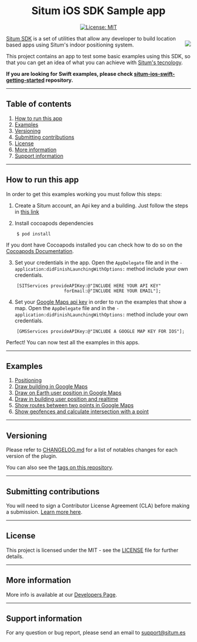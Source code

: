 <div style="text-align:center">

# Situm iOS SDK Sample app
[![License: MIT](https://img.shields.io/badge/License-MIT-blue.svg)](https://opensource.org/licenses/MIT)

</div>
<div style="float:right; margin-left: 1rem;">

[![](https://situm.com/wp-content/themes/situm/img/logo-situm.svg)](https://www.situm.es)
</div>

[Situm SDK](https://situm.com/docs/01-introduction/) is a set of utilities that allow any developer to build location based apps using Situm's indoor positioning system. 

This project contains an app to test some basic examples using this SDK, so that you can get an idea of what you can achieve with [Situm's tecnology](https://situm.com/en/).

**If you are looking for Swift examples, please check [situm-ios-swift-getting-started](https://github.com/situmtech/situm-ios-swift-getting-started) repository.**

---
## Table of contents
1. [How to run this app](#how-to-run-this-app)
2. [Examples](#examples)
2. [Versioning](#versioning)
3. [Submitting contributions](#submitting-contributions)
4. [License](#license)
5. [More information](#more-information)
6. [Support information](#support-information)

---
## How to run this app

In order to get this examples working you must follow this steps:

1. Create a Situm account, an Api key and a building. Just follow the steps in [this link](https://situm.com/docs/01-introduction/#3-toc-title)

2. Install cocoapods dependencies
```console
    $ pod install
```    

If you dont have Cocoapods installed you can check how to do so on the [Cocoapods Documentation](https://guides.cocoapods.org/using/getting-started.html#getting-started).

3. Set your credentials in the app. Open the `AppDelegate` file and in the  `-application:didFinishLaunchingWithOptions:` method include your own credentials.

```objc
    [SITServices provideAPIKey:@"INCLUDE HERE YOUR API KEY"
                      forEmail:@"INCLUDE HERE YOUR EMAIL"];
```


4. Set your [Google Maps api key](https://developers.google.com/maps/documentation/ios-sdk/get-api-key) in order to run the examples that show a map. Open the `AppDelegate` file and in the  `-application:didFinishLaunchingWithOptions:` method include your own credentials.

```objc
    [GMSServices provideAPIKey:@"INCLUDE A GOOGLE MAP KEY FOR IOS"];
```        


Perfect! You can now test all the examples in this apps.


---
## Examples

1. [Positioning](https://github.com/situmtech/situm-ios-getting-started/tree/master/GettingStarted/src/Samples/Positioning)
2. [Draw building in Google Maps](https://github.com/situmtech/situm-ios-getting-started/tree/master/GettingStarted/src/Samples/DrawBuilding)
3. [Draw on Earth user position in Google Maps](https://github.com/situmtech/situm-ios-getting-started/tree/master/GettingStarted/src/Samples/DrawPosition)
4. [Draw in building user position and realtime](https://github.com/situmtech/situm-ios-getting-started/tree/master/GettingStarted/src/Samples/LocationAndRealTime)
5. [Show routes between two points in Google Maps](https://github.com/situmtech/situm-ios-getting-started/tree/master/GettingStarted/src/Samples/RouteAndDirections)
6. [Show geofences and calculate intersection with a point](https://github.com/situmtech/situm-ios-getting-started/tree/master/GettingStarted/src/Samples/Geofencing)

---
## Versioning

Please refer to [CHANGELOG.md](./CHANGELOG.md) for a list of notables changes for each version of the plugin.

You can also see the [tags on this repository](https://github.com/situmtech/situm-android-getting-started/tags).

---

## Submitting contributions

You will need to sign a Contributor License Agreement (CLA) before making a submission. [Learn more here](https://situm.com/contributions/). 

---
## License
This project is licensed under the MIT - see the [LICENSE](./LICENSE) file for further details.

---

## More information

More info is available at our [Developers Page](https://situm.com/docs/01-introduction/).

---

## Support information

For any question or bug report, please send an email to [support@situm.es](mailto:support@situm.es)
